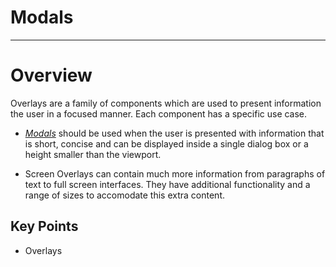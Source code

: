 
# Modals

---

# Overview

Overlays are a family of components which are used to present information the user in a focused manner. Each component has a specific use case.

- *[Modals]()* should be used when the user is presented with information that is short, concise and can be displayed inside a single dialog box or a height smaller than the viewport.

- Screen Overlays can contain much more information from paragraphs of text to full screen interfaces. They have additional functionality and a range of sizes to accomodate this extra content. 

## Key Points

- Overlays 